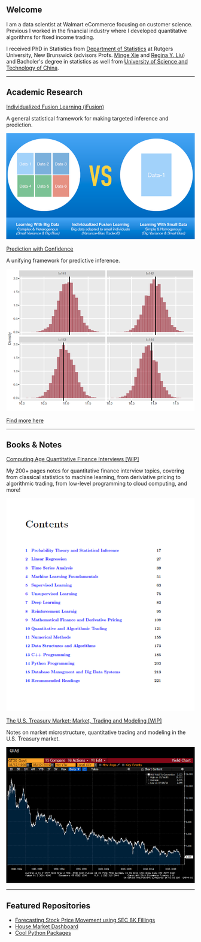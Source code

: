 ## Welcome

I am a data scientist at Walmart eCommerce focusing on customer science. Previous I worked in the financial industry where I developed quantitative algorithms for fixed income trading.
  	      
I received PhD in Statistics from <a href="http://stat.rutgers.edu/"> Department of Statistics</a> at Rutgers University, New Brunswick (advisors Profs. <a href="http://www.stat.rutgers.edu/home/mxie/">Minge Xie</a> and <a href="http://www.stat.rutgers.edu/joomlatools-files/docman-files/Liu-CV-05-2015.pdf">Regina Y. Liu</a>) and Bacholer's degree in statistics as well from <a href="http://www.ustc.edu.cn/">University of Science and Technology of China</a>.

---

## Academic Research 

[Individualized Fusion Learning (iFusion)](/sample_page)

A general statistical framework for making targeted inference and prediction.

<img src="images/idea.png?raw=true" width="600"/>


[Prediction with Confidence](/sample_page)

A unifying framework for predictive inference.

<img src="images/pred.png?raw=true" width="600"/>


[Find more here](/sample_pag)


---

## Books & Notes

[Computing Age Quantitative Finance Interviews [WIP]](/pdf/sample_presentation.pdf)

My 200+ pages notes for quantitative finance interview topics, covering from classical statistics to machine learning, from deriviative pricing to algorithmic trading, from low-level programming to cloud computing, and more!

<img src="images/book.png?raw=true"/>


[The U.S. Treasury Market: Market, Trading and Modeling [WIP]](/pdf/sample_presentation.pdf)

Notes on market microstructure, quantitative trading and modeling in the U.S. Treasury market. 

<img src="images/tsy.gif?raw=true" width="600"/>


---

## Featured Repositories


- [Forecasting Stock Price Movement using SEC 8K Fillings](https://github.com/jlshen2011/nlp-stock-prediction)
- [House Market Dashboard](https://github.com/jlshen2011/streamlit-home)
- [Cool Python Packages](https://github.com/jlshen2011/cool-python-packages)


